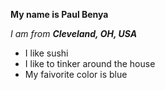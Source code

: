 **My name is Paul Benya**

_I am from **Cleveland, OH, USA**_

* I like sushi
* I like to tinker around the house
* My faivorite color is blue
